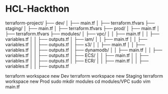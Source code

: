 # HCL-Hackthon
terraform-project/
├── dev/
│   ├── main.tf
│   ├── terraform.tfvars
├── staging/
│   ├── main.tf
│   ├── terraform.tfvars
├── prod/
│   ├── main.tf
│   ├── terraform.tfvars
├── modules/
│   ├── vpc/
│   │   ├── main.tf
│   │   ├── variables.tf
│   │   ├── outputs.tf
│   ├── iam/
│   │   ├── main.tf
│   │   ├── variables.tf
│   │   ├── outputs.tf
│   ├── s3/
│   │   ├── main.tf
│   │   ├── variables.tf
│   │   ├── outputs.tf
│   ├── dynamodb/
│   │   ├── main.tf
│   │   ├── variables.tf
│   │   ├── outputs.tf
│   ├── ECS/
│   │   ├── main.tf
│   │   ├── variables.tf
│   │   ├── outputs.tf
│   ├── ECR/
│   │   ├── main.tf
│   │   ├── variables.tf
│   │   ├── outputs.tf








terraform workspace new Dev 
terraform workspace new Staging
terraform workspace new Prod
sudo mkdir modules 
cd modules/VPC
sudo vim main.tf 


